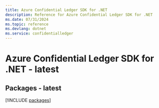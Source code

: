 ```yaml
---
title: Azure Confidential Ledger SDK for .NET
description: Reference for Azure Confidential Ledger SDK for .NET
ms.date: 07/31/2024
ms.topic: reference
ms.devlang: dotnet
ms.service: confidentialledger
---
```

# Azure Confidential Ledger SDK for .NET - latest
## Packages - latest
[!INCLUDE [packages](confidential-ledger-index.md)]
